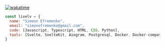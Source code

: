 
[![wakatime](https://wakatime.com/badge/user/14787fe3-8231-4120-8754-60e109472c0e.svg)](https://wakatime.com/@14787fe3-8231-4120-8754-60e109472c0e)

```js
const lixelv = {
  name: "Simeon Efremenko",
  email: "simonefremenko@gmail.com",
  code: [Javascript, Typescript, HTML, CSS, Python],
  tools: [Svelte, SvelteKit, Aiogram, Postgresql, Docker, Docker-compose, Ubuntu]
}
